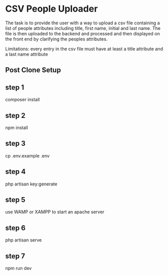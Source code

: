 # CSV People Uploader

The task is to provide the user with a way to upload a csv file containing a list of people attributes including title, first name, initial and last name.
The file is then uploaded to the backend and processed and then displayed on the front end by clarifying the peoples attributes.

Limitations: every entry in the csv file must have at least a title attribute and a last name attribute 

## Post Clone Setup

## step 1

composer install

## step 2

npm install

## step 3

cp .env.example .env

## step 4

php artisan key:generate

## step 5

use WAMP or XAMPP to start an apache server

## step 6

php artisan serve

## step 7

npm run dev

